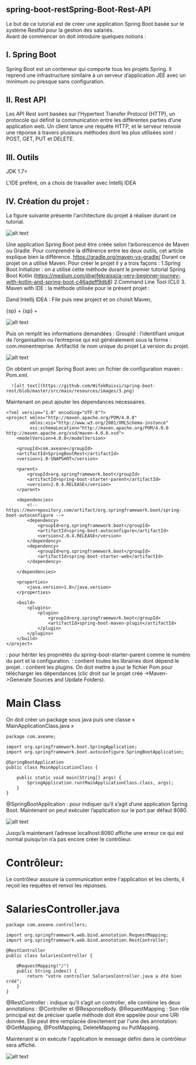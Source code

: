##  spring-boot-restSpring-Boot-Rest-API 

Le but de ce tutorial est de créer une application Spring Boot basée sur le système Restful pour la gestion des salariés.      
Avant de commencer on doit introduire quelques notions :
## I.	Spring Boot
Spring Boot est un conteneur qui comporte tous les projets Spring. Il reprend une infrastructure similaire à un serveur d’application JEE avec un minimum ou presque sans configuration.
## II.	Rest API
Les API Rest sont basées sur l’Hypertext Transfer Protocol (HTTP), un protocole qui définit la communication entre les différentes parties d’une application web. Un client lance une requête HTTP, et le serveur renvoie une réponse à travers plusieurs méthodes dont les plus utilisées sont : POST, GET, PUT et  DELETE.
## III.	Outils
JDK 1.7+

L'IDE préféré, on a chois de travailler avec Intellij IDEA

## IV.	Création du projet :

La figure suivante présente l'architecture du projet à réaliser durant ce tutorial.




   ![alt text](https://github.com/WifekRaissi/spring-boot-rest/blob/master/src/main/resources/images/architecture.PNG)
   
   
   

Une application Spring Boot peut être créée selon l’arborescence  de Maven ou Gradle. Pour comprendre la différence entre les deux outils, cet article explique bien la différence.
https://gradle.org/maven-vs-gradle/
Durant ce projet on a utilisé Maven.
Pour créer le projet il y a trois façons : 
1.Spring Boot Initializer : on a utilisé cette méthode durant le premier tutorial Spring Boot Kotlin    (https://medium.com/@wifekraissi/a-very-beginner-journey-with-kotlin-and-spring-boot-c46adeff9db8)
2.Command Line Tool (CLI)
3. Maven with IDE : la méthode utilisée pour le présent projet :

Dand Intellij IDEA : File puis new project et on choisit Maven,

{sp} +
{sp} +

   ![alt text](https://github.com/WifekRaissi/spring-boot-rest/blob/master/src/main/resources/images/nouveauprojet.png)
   

   
 Puis on remplit les informations demandées :
 GroupId : l’identifiant unique de l’organisation ou l’entreprise qui est généralement sous la forme : com.monentreprise.
 ArtifactId :le nom unique du projet
 La version du projet.
 
 

   ![alt text](https://github.com/WifekRaissi/spring-boot-rest/blob/master/src/main/resources/images/2.png)
   

On obtient un projet Spring Boot avec un fichier de configuration maven : Pom.xml.


      ![alt text](https://github.com/WifekRaissi/spring-boot-rest/blob/master/src/main/resources/images/3.png)

 
Maintenant on peut ajouter les dépendances nécessaires.
```
<?xml version="1.0" encoding="UTF-8"?>
<project xmlns="http://maven.apache.org/POM/4.0.0"
         xmlns:xsi="http://www.w3.org/2001/XMLSchema-instance"
         xsi:schemaLocation="http://maven.apache.org/POM/4.0.0 http://maven.apache.org/xsd/maven-4.0.0.xsd">
    <modelVersion>4.0.0</modelVersion>

    <groupId>com.axeane</groupId>
    <artifactId>SpringBootRest</artifactId>
    <version>1.0-SNAPSHOT</version>

    <parent>
        <groupId>org.springframework.boot</groupId>
        <artifactId>spring-boot-starter-parent</artifactId>
        <version>2.0.4.RELEASE</version>
    </parent>

    <dependencies>
        <!-- https://mvnrepository.com/artifact/org.springframework.boot/spring-boot-autoconfigure -->
        <dependency>
            <groupId>org.springframework.boot</groupId>
            <artifactId>spring-boot-autoconfigure</artifactId>
            <version>2.0.4.RELEASE</version>
        </dependency>
        <dependency>
            <groupId>org.springframework.boot</groupId>
            <artifactId>spring-boot-starter-web</artifactId>
        </dependency>

    </dependencies>

    <properties>
        <java.version>1.8</java.version>
    </properties>

    <build>
        <plugins>
            <plugin>
                <groupId>org.springframework.boot</groupId>
                <artifactId>spring-boot-maven-plugin</artifactId>
            </plugin>
        </plugins>
    </build>
</project>

```


<parent> : pour hériter les propriétés du spring-boot-starter-parent comme le numéro du port  et la configuration.
<dependencies> : contient toutes les librairies dont dépend le projet.
<build> : contient les plugins.
On doit mettre à jour le fichier Pom pour télécharger les dépendances (clic droit sur le projet créé ->Maven->Generate Sources and Update Folders).

# Main Class 
On doit créer un package sous java puis une classe « MainApplicationClass.java »
```
package com.axeane;

import org.springframework.boot.SpringApplication;
import org.springframework.boot.autoconfigure.SpringBootApplication;

@SpringBootApplication
public class MainApplicationClass {

    public static void main(String[] args) {
        SpringApplication.run(MainApplicationClass.class, args);
    }
}
```
@SpringBootApplication : pour indiquer qu’il s’agit d’une application Spring Boot.
Maintenant on peut exécuter l’application sur le port par défaut 8080. 



   ![alt text](https://github.com/WifekRaissi/spring-boot-rest/blob/master/src/main/resources/images/4.png)
   
   

Jusqu’à maintenant l’adresse localhost:8080 affiche une erreur ce qui est normal puisqu’on n’a pas encore créer le contrôleur. 

# Contrôleur:
Le contrôleur asssure la communication entre l'application et les clients, il reçoit les requêtes  et renvoi les réponses.

# SalariesController.java
```
package com.axeane.controllers;

import org.springframework.web.bind.annotation.RequestMapping;
import org.springframework.web.bind.annotation.RestController;

@RestController
public class SalariesController {

    @RequestMapping("/")
    public String index() {
        return "votre controller SalariesController.java a été bien créé";
    }
}
```


@RestController : indique qu’il s’agit un controller, elle combine les deux annotations : @Controller et @ResponseBody.
@RequestMapping : Son rôle principal est de préciser quelle méthode doit être appelée pour une URI donnée. Elle peut être remplacée directement par l'une des annotation: @GetMapping, @PostMapping, DeleteMapping ou PutMapping.

Maintenant si on exécute l'application le message défini dans le contrôleur sera affiché.



   ![alt text](https://github.com/WifekRaissi/spring-boot-rest/blob/master/src/main/resources/images/5.png)





 
 






